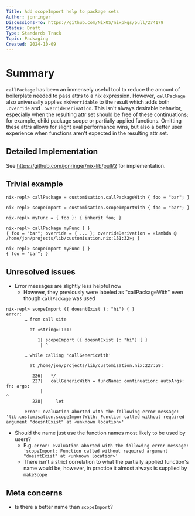 ```yaml
---
Title: Add scopeImport help to package sets
Author: jonringer
Discussions-To: https://github.com/NixOS/nixpkgs/pull/274179
Status: Draft
Type: Standards Track
Topic: Packaging
Created: 2024-10-09
---
```


# Summary

`callPackage` has been an immensely useful tool to reduce the amount of boilerplate
needed to pass attrs to a nix expression. However, `callPackage` also universally
applies `mkOverridable` to the result which adds both `.override` and
`.overrideDerivation`. This isn't always desirable behavior, especially when
the resulting attr set should be free of these continuations; for example,
child package scope or partially applied functions. Omitting these attrs allows
for slight eval performance wins, but also a better user experience when functions
aren't expected in the resulting attr set.

## Detailed Implementation

See https://github.com/jonringer/nix-lib/pull/2 for implementation.

## Trivial example

```
nix-repl> callPackage = customisation.callPackageWith { foo = "bar"; }

nix-repl> scopeImport = customisation.scopeImportWith { foo = "bar"; }

nix-repl> myFunc = { foo }: { inherit foo; }

nix-repl> callPackage myFunc { }
{ foo = "bar"; override = { ... }; overrideDerivation = «lambda @ /home/jon/projects/lib/customisation.nix:151:32»; }

nix-repl> scopeImport myFunc { }
{ foo = "bar"; }
```

## Unresolved issues

- Error messages are slightly less helpful now
  - However, they previously were labeled as "callPackageWith" even though `callPackage` was used
```
nix-repl> scopeImport ({ doesntExist }: "hi") { }
error:
       … from call site

         at «string»:1:1:

            1| scopeImport ({ doesntExist }: "hi") { }
             | ^

       … while calling 'callGenericWith'

         at /home/jon/projects/lib/customisation.nix:227:59:

          226|   */
          227|   callGenericWith = funcName: continuation: autoArgs: fn: args:
             |                                                           ^
          228|     let

       error: evaluation aborted with the following error message: 'lib.customisation.scopeImportWith: Function called without required argument "doesntExist" at <unknown location>'
```

- Should the name just use the function names most likely to be used by users?
  - E.g. `error: evaluation aborted with the following error message: 'scopeImport: Function called without required argument "doesntExist" at <unknown location>'`
  - There isn't a strict correlation to what the partially applied function's name would be, however, in practice it almost always is supplied by `makeScope`

## Meta concerns

- Is there a better name than `scopeImport`?
